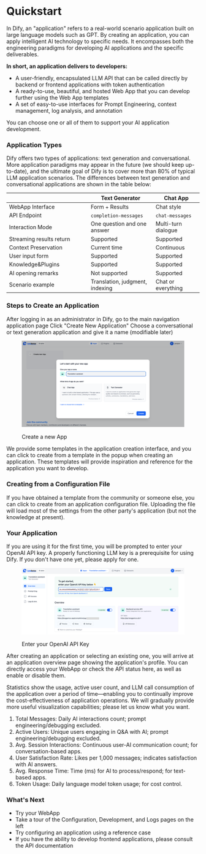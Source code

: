 # Quickstart

In Dify, an "application" refers to a real-world scenario application built on large language models such as GPT. By creating an application, you can apply intelligent AI technology to specific needs. It encompasses both the engineering paradigms for developing AI applications and the specific deliverables.

**In short, an application delivers to developers:**

* A user-friendly, encapsulated LLM API that can be called directly by backend or frontend applications with token authentication
* A ready-to-use, beautiful, and hosted Web App that you can develop further using the Web App templates
* A set of easy-to-use interfaces for Prompt Engineering, context management, log analysis, and annotation

You can choose one or all of them to support your AI application development.

### Application Types

Dify offers two types of applications: text generation and conversational. More application paradigms may appear in the future (we should keep up-to-date), and the ultimate goal of Dify is to cover more than 80% of typical LLM application scenarios. The differences between text generation and conversational applications are shown in the table below:

<table><thead><tr><th width="199.33333333333331"></th><th>Text Generator</th><th>Chat App</th></tr></thead><tbody><tr><td>WebApp Interface</td><td>Form + Results</td><td>Chat style</td></tr><tr><td>API Endpoint</td><td><code>completion-messages</code></td><td><code>chat-messages</code></td></tr><tr><td>Interaction Mode</td><td>One question and one answer</td><td>Multi-turn dialogue</td></tr><tr><td>Streaming results return</td><td>Supported</td><td>Supported</td></tr><tr><td>Context Preservation</td><td>Current time</td><td>Continuous</td></tr><tr><td>User input form</td><td>Supported</td><td>Supported</td></tr><tr><td>Knowledge&#x26;Plugins</td><td>Supported</td><td>Supported</td></tr><tr><td>AI opening remarks</td><td>Not supported</td><td>Supported</td></tr><tr><td>Scenario example</td><td>Translation, judgment, indexing</td><td>Chat or everything</td></tr></tbody></table>

### Steps to Create an Application

After logging in as an administrator in Dify, go to the main navigation application page Click "Create New Application" Choose a conversational or text generation application and give it a name (modifiable later)

<figure><img src="/en/.gitbook/assets/guides/application_orchestrate/creating-an-application/create a new App.png" alt=""><figcaption><p>Create a new App</p></figcaption></figure>

We provide some templates in the application creation interface, and you can click to create from a template in the popup when creating an application. These templates will provide inspiration and reference for the application you want to develop.

### Creating from a Configuration File

If you have obtained a template from the community or someone else, you can click to create from an application configuration file. Uploading the file will load most of the settings from the other party's application (but not the knowledge at present).

### Your Application

If you are using it for the first time, you will be prompted to enter your OpenAI API key. A properly functioning LLM key is a prerequisite for using Dify. If you don't have one yet, please apply for one.

<figure><img src="/en/.gitbook/assets/guides/application_orchestrate/creating-an-application/OpenAI API Key.png" alt=""><figcaption><p>Enter your OpenAI API Key</p></figcaption></figure>

After creating an application or selecting an existing one, you will arrive at an application overview page showing the application's profile. You can directly access your WebApp or check the API status here, as well as enable or disable them.

Statistics show the usage, active user count, and LLM call consumption of the application over a period of time—enabling you to continually improve the cost-effectiveness of application operations. We will gradually provide more useful visualization capabilities; please let us know what you want.

1. Total Messages: Daily AI interactions count; prompt engineering/debugging excluded.
2. Active Users: Unique users engaging in Q\&A with AI; prompt engineering/debugging excluded.
3. Avg. Session Interactions: Continuous user-AI communication count; for conversation-based apps.
4. User Satisfaction Rate: Likes per 1,000 messages; indicates satisfaction with AI answers.
5. Avg. Response Time: Time (ms) for AI to process/respond; for text-based apps.
6. Token Usage: Daily language model token usage; for cost control.

### What's Next

* Try your WebApp
* Take a tour of the Configuration, Development, and Logs pages on the left
* Try configuring an application using a reference case
* If you have the ability to develop frontend applications, please consult the API documentation
